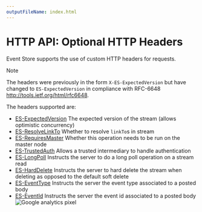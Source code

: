```yaml
---
outputFileName: index.html
---
```


# HTTP API: Optional HTTP Headers

Event Store supports the use of custom HTTP headers for requests.

> [!NOTE]
>  The headers were previously in the form `X-ES-ExpectedVersion` but have changed to `ES-ExpectedVersion` in compliance with RFC-6648 <http://tools.ietf.org/html/rfc6648>.

The headers supported are:

-   [ES-ExpectedVersion](expected-version.md) The expected version of the stream (allows optimistic concurrency)
-   [ES-ResolveLinkTo](resolve-linkto.md) Whether to resolve `linkTo`s in stream
-   [ES-RequiresMaster](requires-master.md) Whether this operation needs to be run on the master node
-   [ES-TrustedAuth](trusted-intermediary.md) Allows a trusted intermediary to handle authentication
-   [ES-LongPoll](longpoll.md) Instructs the server to do a long poll operation on a stream read
-   [ES-HardDelete](harddelete.md) Instructs the server to hard delete the stream when deleting as opposed to the default soft delete
-   [ES-EventType](eventtype.md) Instructs the server the event type associated to a posted body
-   [ES-EventId](eventid.md) Instructs the server the event id associated to a posted body
    ![Google analytics pixel](https://gaproxy-1.apphb.com/UA-40176181-1/Wiki/Optional-Http-Headers)
